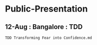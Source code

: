 # Public-Presentation

## 12-Aug : Bangalore : TDD
    
    TDD Transforming Fear into Confidence.md
